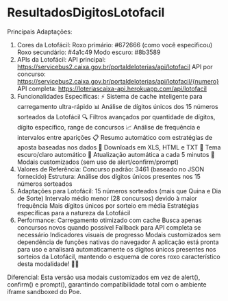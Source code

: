 # ResultadosDigitosLotofacil

Principais Adaptações:
1. Cores da Lotofácil:
Roxo primário: #672666 (como você especificou)
Roxo secundário: #4a1c49
Modo escuro: #8b3589
2. APIs da Lotofácil:
API principal: https://servicebus2.caixa.gov.br/portaldeloterias/api/lotofacil
API por concurso: https://servicebus2.caixa.gov.br/portaldeloterias/api/lotofacil/{numero}
API completa: https://loteriascaixa-api.herokuapp.com/api/lotofacil
3. Funcionalidades Específicas:
⚡ Sistema de cache inteligente para carregamento ultra-rápido
📊 Análise de dígitos únicos dos 15 números sorteados da Lotofácil
🔍 Filtros avançados por quantidade de dígitos, dígito específico, range de concursos
📈 Análise de frequência e intervalos entre aparições
📋 Resumo automático com estratégias de aposta baseadas nos dados
💾 Downloads em XLS, HTML e TXT
🌙 Tema escuro/claro automático
🔄 Atualização automática a cada 5 minutos
🚫 Modais customizados (sem uso de alert/confirm/prompt)
4. Valores de Referência:
Concurso padrão: 3461 (baseado no JSON fornecido)
Estrutura: Análise dos dígitos únicos presentes nos 15 números sorteados
5. Adaptações para Lotofácil:
15 números sorteados (mais que Quina e Dia de Sorte)
Intervalo médio menor (28 concursos) devido à maior frequência
Mais dígitos únicos por sorteio em média
Estratégias específicas para a natureza da Lotofácil
6. Performance:
Carregamento otimizado com cache
Busca apenas concursos novos quando possível
Fallback para API completa se necessário
Indicadores visuais de progresso
Modais customizados sem dependência de funções nativas do navegador
A aplicação está pronta para uso e analisará automaticamente os dígitos únicos presentes nos sorteios da Lotofácil, mantendo o esquema de cores roxo característico desta modalidade! 💜🎰

Diferencial: Esta versão usa modais customizados em vez de alert(), confirm() e prompt(), garantindo compatibilidade total com o ambiente iframe sandboxed do Poe.